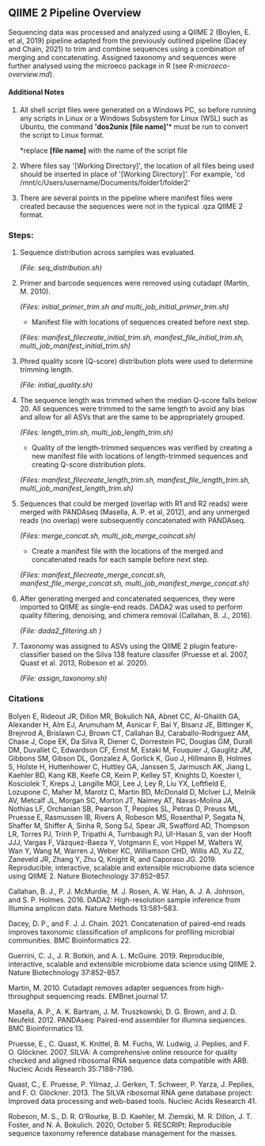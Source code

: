 ## QIIME 2 Pipeline Overview
Sequencing data was processed and analyzed using a QIIME 2 (Boylen, E. et al, 2019) pipeline adapted from the previously outlined pipeline (Dacey and Chain, 2021) to trim and combine sequences using a combination of merging and concatenating. Assigned taxonomy and sequences were further analysed using the microeco package in R (see *R-microeco-overview.md*). 

#### Additional Notes
1. All shell script files were generated on a Windows PC, so before running any scripts in Linux or a Windows Subsystem for Linux (WSL) such as Ubuntu, the command **'dos2unix  [file name]'*** must be run to convert the script to Linux format.

   *replace **[file name]** with the name of the script file

3.  Where files say '[Working Directory]', the location of all files being used should be inserted in place of '[Working Directory]'. For example, 'cd /mnt/c/Users/username/Documents/folder1/folder2'

4. There are several points in the pipeline where manifest files were created because the sequences were not in the typical .qza QIIME 2 format.

### Steps:
1. Sequence distribution across samples was evaluated.

     *(File: seq_distribution.sh)*

2. Primer and barcode sequences were removed using cutadapt (Martin, M. 2010).

     *(Files: initial_primer_trim.sh and multi_job_initial_primer_trim.sh)*
   
      - Manifest file with locations of sequences created before next step.
  
      *(Files: manifest_filecreate_initial_trim.sh, manifest_file_initial_trim.sh,  multi_job_manifest_initial_trim.sh)*
       
3. Phred quality score (Q-score) distribution plots were used to determine trimming length.

     *(File: initial_quality.sh)*
   
4. The sequence length was trimmed when the median Q-score falls below 20. All sequences were trimmed to the same length to avoid any bias and allow for all ASVs that are the same to be appropriately grouped.

   *(Files: length_trim.sh, multi_job_length_trim.sh)*
   
    - Quality of the length-trimmed sequences was verified by creating a new manifest file with locations of length-trimmed sequences and creating Q-score distribution plots.

     *(Files: manifest_filecreate_length_trim.sh, manifest_file_length_trim.sh,  multi_job_manifest_length_trim.sh)*
    
5. Sequences that could be merged (overlap with R1 and R2 reads) were merged with PANDAseq (Masella, A. P. et al, 2012), and any unmerged reads (no overlap) were subsequently concatenated with PANDAseq.

   *(Files: merge_concat.sh, multi_job_merge_coincat.sh)*

    - Create a manifest file with the locations of the merged and concatenated reads for each sample before next step.

     *(Files: manifest_filecreate_merge_concat.sh, manifest_file_merge_concat.sh,  multi_job_manifest_merge_concat.sh)*
 
6. After generating merged and concatenated sequences, they were imported to QIIME as single-end reads. DADA2 was used to perform quality filtering, denoising, and chimera removal (Callahan, B. J., 2016).

   *(File: dada2_filtering.sh )*
   
7. Taxonomy was assigned to ASVs using the QIIME 2 plugin feature-classifier based on the Silva 138 feature classifer (Pruesse et al. 2007, Quast et al. 2013, Robeson et al. 2020).

    *(File: assign_taxonomy.sh)*

### Citations
Bolyen E, Rideout JR, Dillon MR, Bokulich NA, Abnet CC, Al-Ghalith GA, Alexander H, Alm EJ, Arumuham M, Asnicar F, Bai Y, Bisanz JE, Bittinger K, Brejnrod A, Brislawn CJ, Brown CT, Callahan BJ, Caraballo-Rodriguez AM, Chase J, Cope EK, Da Silva R, Diener C, Dorrestein PC, Douglas GM, Durall DM, Duvallet C, Edwardson CF, Ernst M, Estaki M, Fouquier J, Gauglitz JM, Gibbons SM, Gibson DL, Gonzalez A, Gorlick K, Guo J, Hillmann B, Holmes S, Holste H, Huttenhower C, Huttley GA, Janssen S, Jarmusch AK, Jiang L, Kaehler BD, Kang KB, Keefe CR, Keim P, Kelley ST, Knights D, Koester I, Kosciolek T, Kreps J, Langille MGI, Lee J, Ley R, Liu YX, Loftfield E, Lozupone C, Maher M, Marotz  C, Martin BD, McDonald D, McIver LJ, Melnik AV, Metcalf JL, Morgan SC, Morton JT, Naimey AT, Navas-Molina JA, Nothias LF, Orchanian SB, Pearson T, Peoples SL, Petras D, Preuss ML, Pruesse E, Rasmussen lB, Rivers A, Robeson MS, Rosenthal P, Segata N, Shaffer M, Shiffer A, Sinha R, Song SJ, Spear JR, Swafford AD, Thompson LR, Torres PJ, Trinh P, Tripathi A, Turnbaugh PJ, UI-Hasan S, van der Hooft JJJ, Vargas F, Vázquez-Baeza Y, Votgmann E, von Hippel M, Walters W, Wan Y, Wang M, Warren J, Weber KC, Williamson CHD, Willis AD, Xu ZZ, Zaneveld JR, Zhang Y, Zhu Q, Knight R, and Caporaso JG. 2019. Reproducible, interactive, scalable and extensible microbiome data science using QIIME 2. Nature Biotechnology 37:852–857.

Callahan, B. J., P. J. McMurdie, M. J. Rosen, A. W. Han, A. J. A. Johnson, and S. P. Holmes. 2016. DADA2: High-resolution sample inference from Illumina amplicon data. Nature Methods 13:581–583.

Dacey, D. P., and F. J. J. Chain. 2021. Concatenation of paired-end reads improves taxonomic classification of amplicons for profiling microbial communities. BMC Bioinformatics 22.

Guerrini, C. J., J. R. Botkin, and A. L. McGuire. 2019. Reproducible, interactive, scalable and extensible microbiome data science using QIIME 2. Nature Biotechnology 37:852–857.

Martin, M. 2010. Cutadapt removes adapter sequences from high-throughput sequencing reads. EMBnet.journal 17.

Masella, A. P., A. K. Bartram, J. M. Truszkowski, D. G. Brown, and J. D. Neufeld. 2012. PANDAseq: Paired-end assembler for illumina sequences. BMC Bioinformatics 13.

Pruesse, E., C. Quast, K. Knittel, B. M. Fuchs, W. Ludwig, J. Peplies, and F. O. Glöckner. 2007. SILVA: A comprehensive online resource for quality checked and aligned ribosomal RNA sequence data compatible with ARB. Nucleic Acids Research 35:7188–7196.

Quast, C., E. Pruesse, P. Yilmaz, J. Gerken, T. Schweer, P. Yarza, J. Peplies, and F. O. Glöckner. 2013. The SILVA ribosomal RNA gene database project: Improved data processing and web-based tools. Nucleic Acids Research 41.

Robeson, M. S., D. R. O’Rourke, B. D. Kaehler, M. Ziemski, M. R. Dillon, J. T. Foster, and N. A. Bokulich. 2020, October 5. RESCRIPt: Reproducible sequence taxonomy reference database management for the masses.
